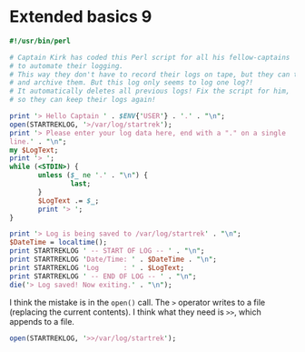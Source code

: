 # Extended basics 9

```perl
#!/usr/bin/perl

# Captain Kirk has coded this Perl script for all his fellow-captains
# to automate their logging.
# This way they don't have to record their logs on tape, but they can type them in
# and archive them. But this log only seems to log one log?!
# It automatically deletes all previous logs! Fix the script for him,
# so they can keep their logs again!

print '> Hello Captain ' . $ENV{'USER'} . '.' . "\n";
open(STARTREKLOG, '>/var/log/startrek');
print '> Please enter your log data here, end with a "." on a single
line.' . "\n";
my $LogText;
print '> ';
while (<STDIN>) {
       unless ($_ ne '.' . "\n") {
               last;
       }
       $LogText .= $_;
       print '> ';
}

print '> Log is being saved to /var/log/startrek' . "\n";
$DateTime = localtime();
print STARTREKLOG ' -- START OF LOG -- ' . "\n";
print STARTREKLOG 'Date/Time: ' . $DateTime . "\n";
print STARTREKLOG 'Log      : ' . $LogText;
print STARTREKLOG ' -- END OF LOG -- ' . "\n";
die('> Log saved! Now exiting.' . "\n");
```

I think the mistake is in the `open()` call. The `>` operator writes to a file (replacing the current contents). I think what they need is `>>`, which appends to a file.

```perl
open(STARTREKLOG, '>>/var/log/startrek');
```
